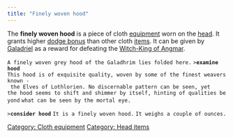 ```yaml
---
title: "Finely woven hood"
---
```


The **finely woven hood** is a piece of cloth
[equipment](equipment "wikilink") worn on the [head](head "wikilink").
It grants higher [dodge bonus](dodge_bonus "wikilink") than other cloth
[items](item "wikilink"). It can be given by
[Galadriel](Galadriel "wikilink") as a reward for defeating the
[Witch-King of Angmar](Witch-King_of_Angmar "wikilink").

`A finely woven grey hood of the Galadhrim lies folded here.`
`>`**`examine hood`**
`This hood is of exquisite quality, woven by some of the finest weavers`
`known - the Elves of Lothlorien. No discernable pattern can be seen, yet `
`the hood seems to shift and shimmer by itself, hinting of qualities beyond`
`what can be seen by the mortal eye.`

`>`**`consider hood`**
`It is a finely woven hood.`
`It weighs a couple of ounces.`

[Category: Cloth equipment](Category:_Cloth_equipment "wikilink")
[Category: Head items](Category:_Head_items "wikilink")